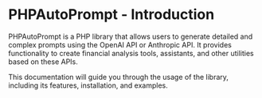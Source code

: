 
# PHPAutoPrompt - Introduction

PHPAutoPrompt is a PHP library that allows users to generate detailed and complex prompts using the OpenAI API or Anthropic API. It provides functionality to create financial analysis tools, assistants, and other utilities based on these APIs.

This documentation will guide you through the usage of the library, including its features, installation, and examples.

